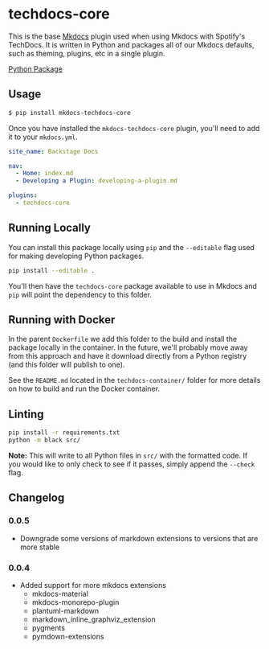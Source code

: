 # techdocs-core

This is the base [Mkdocs](https://mkdocs.org) plugin used when using Mkdocs with Spotify's TechDocs. It is written in Python and packages all of our Mkdocs defaults, such as theming, plugins, etc in a single plugin.

[Python Package](https://pypi.org/project/mkdocs-techdocs-core/)

## Usage

```bash
$ pip install mkdocs-techdocs-core
```

Once you have installed the `mkdocs-techdocs-core` plugin, you'll need to add it to your `mkdocs.yml`.

```yaml
site_name: Backstage Docs

nav:
  - Home: index.md
  - Developing a Plugin: developing-a-plugin.md

plugins:
  - techdocs-core
```

## Running Locally

You can install this package locally using `pip` and the `--editable` flag used for making developing Python packages.

```bash
pip install --editable .
```

You'll then have the `techdocs-core` package available to use in Mkdocs and `pip` will point the dependency to this folder.

## Running with Docker

In the parent `Dockerfile` we add this folder to the build and install the package locally in the container. In the future, we'll probably move away from this approach and have it download directly from a Python registry (and this folder will publish to one).

See the `README.md` located in the `techdocs-container/` folder for more details on how to build and run the Docker container.

## Linting

```bash
pip install -r requirements.txt
python -m black src/
```

**Note:** This will write to all Python files in `src/` with the formatted code. If you would like to only check to see if it passes, simply append the `--check` flag.

## Changelog

### 0.0.5

- Downgrade some versions of markdown extensions to versions that are more stable

### 0.0.4

- Added support for more mkdocs extensions
  - mkdocs-material
  - mkdocs-monorepo-plugin
  - plantuml-markdown
  - markdown_inline_graphviz_extension
  - pygments
  - pymdown-extensions
